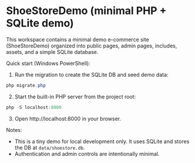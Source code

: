# ShoeStoreDemo (minimal PHP + SQLite demo)

This workspace contains a minimal demo e-commerce site (ShoeStoreDemo) organized into public pages, admin pages, includes, assets, and a simple SQLite database.

Quick start (Windows PowerShell):

1. Run the migration to create the SQLite DB and seed demo data:

```powershell
php migrate.php
```

2. Start the built-in PHP server from the project root:

```powershell
php -S localhost:8000
```

3. Open http://localhost:8000 in your browser.

Notes:
- This is a tiny demo for local development only. It uses SQLite and stores the DB at `data/shoestore.db`.
- Authentication and admin controls are intentionally minimal.
